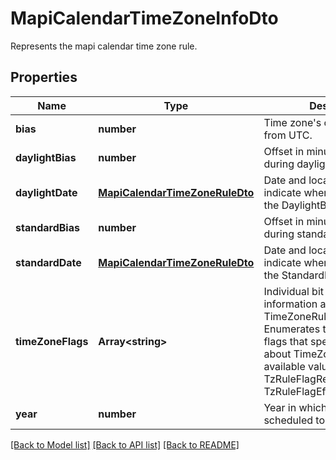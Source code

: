 # MapiCalendarTimeZoneInfoDto

Represents the mapi calendar time zone rule.             

## Properties
Name | Type | Description | Notes
---- | ---- | ----------- | -----
**bias** | **number** | Time zone's offset in minutes from UTC.              | [default to undefined]
**daylightBias** | **number** | Offset in minutes from lBias during daylight saving time.              | [default to undefined]
**daylightDate** | [**MapiCalendarTimeZoneRuleDto**](MapiCalendarTimeZoneRuleDto.md) | Date and local time that indicate when to begin using the DaylightBias.              | [optional] [default to undefined]
**standardBias** | **number** | Offset in minutes from lBias during standard time.              | [default to undefined]
**standardDate** | [**MapiCalendarTimeZoneRuleDto**](MapiCalendarTimeZoneRuleDto.md) | Date and local time that indicate when to begin using the StandardBias.              | [optional] [default to undefined]
**timeZoneFlags** | **Array&lt;string&gt;** | Individual bit flags that specify information about this TimeZoneRule.              Items: Enumerates the individual bit flags that specify information about TimeZoneRule Enum, available values: TzRuleFlagRecurCurrentTzReg, TzRuleFlagEffectiveTzReg | [optional] [default to undefined]
**year** | **number** | Year in which this rule is scheduled to take effect.              | [default to undefined]


[[Back to Model list]](README.md#documentation-for-models) [[Back to API list]](README.md#documentation-for-api-endpoints) [[Back to README]](README.md)
